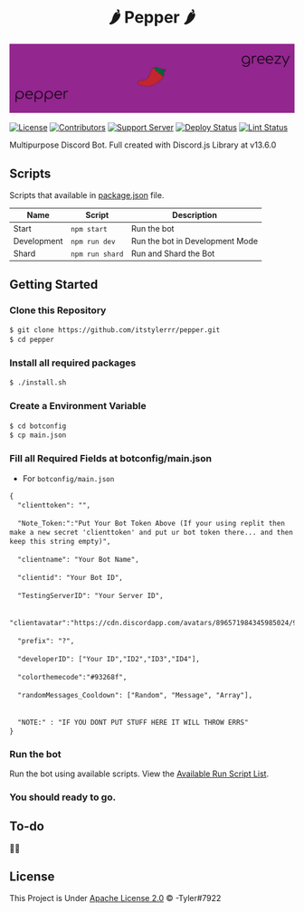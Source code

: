 <h1 align="center">🌶️ Pepper 🌶️</h1>

<p align="center">
  <img src="./Extras/Images/pepper banner.png" />
</p>

[![License](https://img.shields.io/github/license/itstylerrr/pepper?style=for-the-badge)](LICENSE) [![Contributors](https://img.shields.io/github/contributors/itstylerrr/pepper?style=for-the-badge)](https://github.com/itstylerrr/pepper/graphs/contributors) [![Support Server](https://img.shields.io/discord/849130218975526922?color=0099ff&logo=discord&logoColor=4e75e8&style=for-the-badge)](https://discord.gg/j2MfuWySfD) [![Deploy Status](https://img.shields.io/github/workflow/status/itstylerrr/pepper/Deploy%20to%20Heroku?label=Deploy&logo=github&style=for-the-badge)](.github/workflows/deploys.yml) [![Lint Status](https://img.shields.io/github/workflow/status/itstylerrr/pepper/Lint%20Checking?label=Lint&logo=github&style=for-the-badge)](.github/workflows/lint.yml)

Multipurpose Discord Bot. Full created with Discord.js Library at v13.6.0

## Scripts

Scripts that available in [package.json](package.json) file.

| Name         | Script                  | Description                               |
| ------------ | ----------------------- | ----------------------------------------- |
| Start        | `npm start`            | Run the bot                               |
| Development  | `npm run dev`          | Run the bot in Development Mode           |
| Shard        | `npm run shard`        | Run and Shard the Bot                     |

## Getting Started

### Clone this Repository

```bash
$ git clone https://github.com/itstylerrr/pepper.git
$ cd pepper
```

### Install all required packages

```bash
$ ./install.sh
```

### Create a Environment Variable

```bash
$ cd botconfig
$ cp main.json
```

### Fill all Required Fields at botconfig/main.json

- For `botconfig/main.json`

```
{
  "clienttoken": "",

  "Note_Token:":"Put Your Bot Token Above (If your using replit then make a new secret 'clienttoken' and put ur bot token there... and then keep this string empty)",

  "clientname": "Your Bot Name",

  "clientid": "Your Bot ID",

  "TestingServerID": "Your Server ID",

  "clientavatar":"https://cdn.discordapp.com/avatars/896571984345985024/91b5cd580fe5bab5e420da0ad818d8bb.png",

  "prefix": "?",

  "developerID": ["Your ID","ID2","ID3","ID4"],

  "colorthemecode":"#93268f",
  
  "randomMessages_Cooldown": ["Random", "Message", "Array"],


  "NOTE:" : "IF YOU DONT PUT STUFF HERE IT WILL THROW ERRS"
}
```

### Run the bot

Run the bot using available scripts. View the [Available Run Script List](#scripts).

### You should ready to go.

## To-do

👀👀

## License

This Project is Under [Apache License 2.0](https://github.com/itstylerrr/pepper/blob/master/LICENSE) &copy; -Tyler#7922

